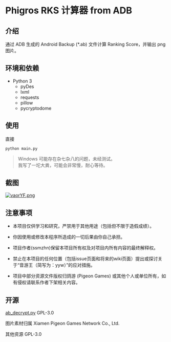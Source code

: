 # Phigros RKS 计算器 from ADB
## 介绍
通过 ADB 生成的 Android Backup (\*.ab) 文件计算 Ranking Score，并输出 png 图片。
## 环境和依赖
* Python 3
    * pyDes
    * lxml
	* requests
	* pillow
	* pycryptodome
## 使用
直接
```
python main.py
```

> Windows 可能存在杂七杂八的问题，未经测试。  
> 我写了一坨大粪，可能会非常慢，耐心等待。

## 截图
[![vaorYF.png](https://s1.ax1x.com/2022/08/15/vaorYF.png)](https://imgtu.com/i/vaorYF)

## 注意事项

- 本项目仅供学习和研究，严禁用于其他用途（包括但不限于造假成绩）。

- 你因使用或修改本程序所造成的一切后果由你自己承担。

- 项目作者(ssmzhn)保留本项目所有权及对项目内所有内容的最终解释权。

- 禁止在本项目的任何位置（包括issue页面和将来的wiki页面）提出或探讨关于“音游王（简写为：yyw）”的应对措施。

- 项目中部分资源文件版权归鸽游 (Pigeon Games) 或其他个人或单位所有，如有侵权请联系作者下架相关内容。

## 开源
[ab\_decrypt.py](https://github.com/lclevy/ab_decrypt) GPL-3.0

图片素材归属 Xiamen Pigeon Games Network Co., Ltd.

其他资源 GPL-3.0
